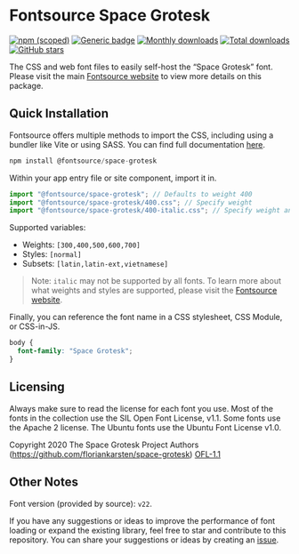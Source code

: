 # Fontsource Space Grotesk

[![npm (scoped)](https://img.shields.io/npm/v/@fontsource/space-grotesk?color=brightgreen)](https://www.npmjs.com/package/@fontsource/space-grotesk) [![Generic badge](https://img.shields.io/badge/fontsource-passing-brightgreen)](https://github.com/fontsource/fontsource) [![Monthly downloads](https://badgen.net/npm/dm/@fontsource/space-grotesk)](https://github.com/fontsource/fontsource) [![Total downloads](https://badgen.net/npm/dt/@fontsource/space-grotesk)](https://github.com/fontsource/fontsource) [![GitHub stars](https://img.shields.io/github/stars/fontsource/fontsource.svg?style=social&label=Star)](https://github.com/fontsource/fontsource/stargazers)

The CSS and web font files to easily self-host the “Space Grotesk” font. Please visit the main [Fontsource website](https://fontsource.org/fonts/space-grotesk) to view more details on this package.

## Quick Installation

Fontsource offers multiple methods to import the CSS, including using a bundler like Vite or using SASS. You can find full documentation [here](https://fontsource.org/docs/getting-started/introduction).

```javascript
npm install @fontsource/space-grotesk
```

Within your app entry file or site component, import it in.

```javascript
import "@fontsource/space-grotesk"; // Defaults to weight 400
import "@fontsource/space-grotesk/400.css"; // Specify weight
import "@fontsource/space-grotesk/400-italic.css"; // Specify weight and style
```

Supported variables:
- Weights: `[300,400,500,600,700]`
- Styles: `[normal]`
- Subsets: `[latin,latin-ext,vietnamese]`

> Note: `italic` may not be supported by all fonts. To learn more about what weights and styles are supported, please visit the [Fontsource website](https://fontsource.org/fonts/space-grotesk).

Finally, you can reference the font name in a CSS stylesheet, CSS Module, or CSS-in-JS.

```css
body {
  font-family: "Space Grotesk";
}
```

## Licensing
Always make sure to read the license for each font you use. Most of the fonts in the collection use the SIL Open Font License, v1.1. Some fonts use the Apache 2 license. The Ubuntu fonts use the Ubuntu Font License v1.0.

Copyright 2020 The Space Grotesk Project Authors (https://github.com/floriankarsten/space-grotesk)
[OFL-1.1](https://openfontlicense.org)

## Other Notes
Font version (provided by source): `v22`.

If you have any suggestions or ideas to improve the performance of font loading or expand the existing library, feel free to star and contribute to this repository. You can share your suggestions or ideas by creating an [issue](https://github.com/fontsource/fontsource/issues).